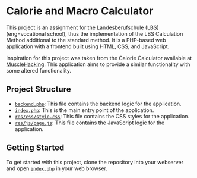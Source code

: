 # Calorie and Macro Calculator 

This project is an assignment for the Landesberufschule (LBS) (eng=vocational school), thus the implementation of the LBS Calculation Method additional to the standard method.
It is a PHP-based web application with a frontend built using HTML, CSS, and JavaScript.

Inspiration for this project was taken from the Calorie Calculator available at [MuscleHacking](https://www.musclehacking.com/calorie-calculator/). This application aims to provide a similar functionality with some altered functionality.

## Project Structure

- [`backend.php`](command:_github.copilot.openRelativePath?%5B%22backend.php%22%5D "backend.php"): This file contains the backend logic for the application.
- [`index.php`](command:_github.copilot.openRelativePath?%5B%22index.php%22%5D "index.php"): This is the main entry point of the application.
- [`res/css/style.css`](command:_github.copilot.openRelativePath?%5B%22res%2Fcss%2Fstyle.css%22%5D "res/css/style.css"): This file contains the CSS styles for the application.
- [`res/js/page.js`](command:_github.copilot.openRelativePath?%5B%22res%2Fjs%2Fpage.js%22%5D "res/js/page.js"): This file contains the JavaScript logic for the application. 

## Getting Started

To get started with this project, clone the repository into your webserver and open [`index.php`](command:_github.copilot.openRelativePath?%5B%22index.php%22%5D "index.php") in your web browser.

